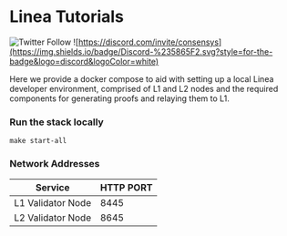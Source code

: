 # Linea Tutorials

![Twitter Follow](https://img.shields.io/twitter/follow/LineaBuild?style=for-the-badge) ![https://discord.com/invite/consensys](https://img.shields.io/badge/Discord-%235865F2.svg?style=for-the-badge&logo=discord&logoColor=white)


Here we provide a docker compose to aid with setting up a local Linea developer environment, comprised of L1 and L2 nodes and the required components for generating proofs and relaying them to L1.

### Run the stack locally
```
make start-all
```

### Network Addresses
| Service | HTTP PORT |
|---------|---|
| L1 Validator Node | 8445 |
| L2 Validator Node | 8645 |